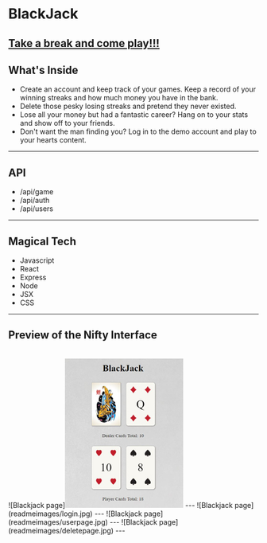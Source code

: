 # BlackJack

[Take a break and come play!!!](https://blackjack.jackie-abert.vercel.app/)
---
## What's Inside
- Create an account and keep track of your games. Keep a record of your winning
  streaks and how much money you have in the bank.
- Delete those pesky losing streaks and pretend they never existed.
- Lose all your money but had a fantastic career? Hang on to your stats and show off to your friends.
- Don't want the man finding you? Log in to the demo account and play to your hearts content.
---
## API
- /api/game
- /api/auth
- /api/users
---

## Magical Tech
- Javascript
- React
- Express
- Node
- JSX
- CSS
---
## Preview of the Nifty Interface 
<br/>
![Blackjack page]<img src=https://github.com/Jackie-Abert/jax-blackjack/blob/master/blackjack/readmeimages/blackjack.jpg/>
---
![Blackjack page](readmeimages/login.jpg)
---
![Blackjack page](readmeimages/userpage.jpg)
---
![Blackjack page](readmeimages/deletepage.jpg)
---

